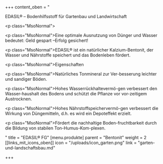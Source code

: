 +++
content_oben = "<p>EDASIL® – Bodenhilfsstoff für Gartenbau und Landwirtschaft</p><p class=\"MsoNormal\"></p><p class=\"MsoNormal\">Eine optimale Ausnutzung von Dünger und Wasser bedeutet: Geld gespart –Erfolg gesichert!</p><p class=\"MsoNormal\">EDASIL® ist ein natürIicher Kalzium-Bentonit, der Wasser und Nährstoffe speichert und das Bodenleben fördert.</p><p class=\"MsoNormal\">Eigenschaften</p><p class=\"MsoNormal\">Natürliches Tonmineral zur Ver-besserung leichter und sandiger Böden.</p><p class=\"MsoNormal\">Hohes Wasserrückhaltevermö-gen verbessert den Wasser-haushalt des Bodens und schützt die Pflanze vor vor-zeitigem Austrocknen.</p><p class=\"MsoNormal\">Hohes Nährstoffspeichervermö-gen verbessert die Wirkung von Düngemitteln, d.h. es wird ein Depoteffekt erzielt.</p><p class=\"MsoNormal\">Fördert die nachhaltige Boden-fruchtbarkeit durch die Bildung von stabilen Ton-Humus-Kom-plexen.</p>"
title = "EDASIL® FG"
[menu.produkte]
parent = "Bentonit"
weight = 2
[[links_mit_icons_oben]]
icon = "/uploads/icon_garten.png"
link = "garten-und-landschaftsbau.md"

+++
